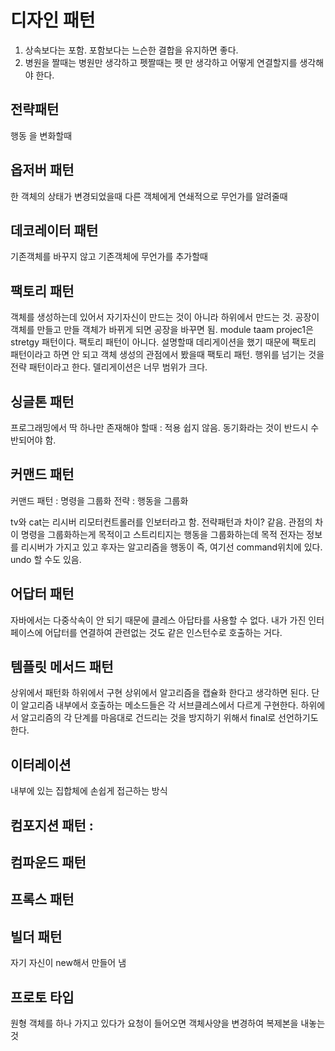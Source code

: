 # 디자인 패턴
1. 상속보다는 포함. 포함보다는 느슨한 결합을 유지하면 좋다.
2. 병원을 짤때는 병원만 생각하고 펫짤때는 펫 만 생각하고 어떻게 연결할지를 생각해야 한다.

## 전략패턴
행동 을 변화할때
## 옵저버 패턴
한 객체의 상태가 변경되었을때 다른 객체에게 연쇄적으로 무언가를 알려줄때
## 데코레이터 패턴
기존객체를 바꾸지 않고 기존객체에 무언가를 추가할때
## 팩토리 패턴
객체를 생성하는데 있어서 자기자신이 만드는 것이 아니라 하위에서 만드는 것. 공장이 객체를 만들고 만들 객체가 바뀌게 되면 공장을 바꾸면 됨.
module taam projec1은 stretgy  패턴이다. 팩토리 패턴이 아니다.
설명할때 데리게이션을 했기 때문에 팩토리 패턴이라고 하면 안 되고 객체 생성의 관점에서 봤을때 팩토리 패턴. 행위를 넘기는 것을 전략 패턴이라고 한다. 델리게이션은 너무 범위가 크다.

## 싱글톤 패턴
프로그래밍에서 딱 하나만 존재해야 할때 : 적용 쉽지 않음. 동기화라는 것이 반드시 수반되어야 함.
## 커맨드 패턴
커맨드 패턴 : 명령을 그룹화
전략 : 행동을 그룹화

tv와 cat는 리시버 리모터컨트롤러를 인보터라고 함. 전략패턴과 차이? 같음. 관점의 차이
명령을 그룹화하는게 목적이고 스트리티지는 행동을 그룹화하는데 목적 전자는 정보를 리시버가 가지고 있고 후자는 알고리즘을 행동이 
즉, 여기선 command위치에 있다.  undo 할 수도 있음.
## 어답터 패턴
자바에서는 다중삭속이 안 되기 때문에 클레스 아답타를 사용할 수 없다.  내가 가진 인터페이스에 어답터를 연결하여 관련없는 것도 같은 인스턴수로 호출하는 거다.
## 템플릿 메서드 패턴
상위에서 패턴화 하위에서 구현
상위에서 알고리즘을 캡슐화 한다고 생각하면 된다. 단 이 알고리즘 내부에서 호출하는 메소드들은 각 서브클레스에서 다르게 구현한다.
하위에서 알고리즘의 각 단계를 마음대로 건드리는 것을 방지하기 위해서 final로 선언하기도 한다.
## 이터레이션
내부에 있는 집합체에 손쉽게 접근하는 방식
## 컴포지션 패턴 :
## 컴파운드 패턴
## 프록스 패턴
## 빌더 패턴
자기 자신이 new해서 만들어 냄
## 프로토 타입
원형 객체를 하나 가지고 있다가 요청이 들어오면 객체사양을 변경하여 복제본을 내놓는 것

